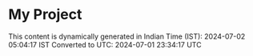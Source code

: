 # My Project

This content is dynamically generated in Indian Time (IST): 2024-07-02 05:04:17 IST
Converted to UTC: 2024-07-01 23:34:17 UTC
